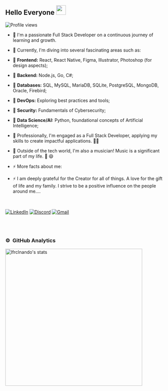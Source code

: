 ## Hello Everyone <img src="https://raw.githubusercontent.com/kaueMarques/kaueMarques/master/hi.gif" height="30px">
<p align="left"> <img src="https://komarev.com/ghpvc/?username=lfclnando&color=blue" alt="Profile views" /></p>

<!---👋 🔭 I’m currently working on ...
- 🌱 I’m currently learning ...
- 👯 I’m looking to collaborate on ...
- 🤔 I’m looking for help with ...
- 💬 Ask me about ...
- 📫 How to reach me: ...
- 😄 Pronouns: ...
- ⚡ Fun fact: ... -->
- 🌱 I'm a passionate Full Stack Developer on a continuous journey of learning and growth.
- 🌱 Currently, I'm diving into several fascinating areas such as:
- 🌱 **Frontend:** React, React Native, Figma, Illustrator, Photoshop (for design aspects);
- 🌱 **Backend:** Node.js, Go, C#;
- 🌱 **Databases:** SQL, MySQL, MariaDB, SQLite, PostgreSQL, MongoDB, Oracle, Firebird;
- 🌱 **DevOps:** Exploring best practices and tools;
- 🌱 **Security:** Fundamentals of Cybersecurity;
- 🌱 **Data Science/AI:** Python, foundational concepts of Artificial Intelligence;
- 🌱 Professionally, I'm engaged as a Full Stack Developer, applying my skills to create impactful applications. 👨‍💻
- 🌱 Outside of the tech world, I'm also a musician! Music is a significant part of my life. 🎵 😄

- ⚡ More facts about me: 
- ⚡ I am deeply grateful for the Creator for all of things. A love for the gift of life and my family. I strive to be a positive influence on the people around me....

<br><br>
[![LinkedIn](https://img.shields.io/badge/LinkedIn-0077B5?style=for-the-badge&logo=linkedin&logoColor=white)](https://www.linkedin.com/in/luis-fernando-sdev/) [![Discord](https://img.shields.io/badge/Discord-7289DA?style=for-the-badge&logo=discord&logoColor=white)](https://discord.com/channels/lfernando5790/) [![Gmail](https://img.shields.io/badge/Gmail-333333?style=for-the-badge&logo=gmail&logoColor=red)](mailto:lfernando.div@gmail.com)

<br><br>

### ⚙️ &nbsp;GitHub Analytics

<p align="left">
<img width="430em" src="https://github-readme-stats.vercel.app/api?username=lfrclnando&show_icons=true&theme=vision-friendly-dark" alt="lfrclnando's stats"/>
<!--<img width="530em" src="https://github-readme-stats.vercel.app/api/top-langs/?username=lfrclnando&layout=compact&theme=vision-friendly-dark" alt="lfrclnando's most languages"/>
</p>  
  <img width="490em" src="https://github-readme-twitter-gazf.vercel.app/api?id=lfrclnando&layout=wide&show_reply=off&show_retweet=off" /> -->

<!--  ![](https://github-readme-stats.vercel.app/api/top-langs/?username=lfrclnando&theme=dark&hide_border=false&include_all_commits=true&count_private=false&layout=compact)
  
  ### 🏆 GitHub Trophies
![](https://github-profile-trophy.vercel.app/?username=lfrclnando&theme=radical&no-frame=true&no-bg=true&margin-w=4)-->
